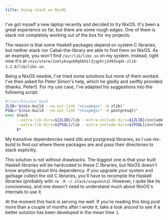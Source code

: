 ```yaml
---
title: Using stack on NixOS
---
```


I've got myself a new laptop recently and decided to try NixOS.  It's
been a great experience so far, but there are some rough edges.  One
of them is stack not completely working out of the box for my
projects.

<!--more-->

The reason is that some Haskell packages depend on system C libraries,
but neither stack nor Cabal-the-library are able to find them on
NixOS.  As an example, you won't find `/usr/lib/libz.so` on my system.
Instead, right now it's at
`/nix/store/2zmlykvqx69q5bh1l3jqyhrj2493vqdx-zlib-1.2.8/lib/libz.so`.

Being a NixOS newbie, I've tried some solutions but none of them
worked.  I've then asked for Peter Simon's help, which he gladly and
swiftly provided (thanks, Peter!).  For my use case, I've adapted his
suggestions into the following script:

```bash
#!/usr/bin/env bash
ZLIB="$(nix-build --no-out-link "<nixpkgs>" -A zlib)"
PSQL="$(nix-build --no-out-link "<nixpkgs>" -A postgresql)"
exec stack                                                             \
     --extra-lib-dirs=${ZLIB}/lib --extra-include-dirs=${ZLIB}/include \
     --extra-lib-dirs=${PSQL}/lib --extra-include-dirs=${PSQL}/include \
     $*
```

My transitive dependencies need zlib and postgresql libraries, so I
use nix-build to find out where these packages are and pass their
directories to stack explicitly.

This solution is not without drawbacks.  The biggest one is that your
built Haskell libraries will be hardcoded to these C libraries, but
NixOS doesn't know anything about this dependency.  If you upgrade
your system and garbage collect the old C libraries, you'll have to
recompile the Haskell libraries (probably with `rm -R
~/.stack/snapshots`).  However, I quite like its conciseness, and one
doesn't need to understand much about NixOS's internals to use it.

At the moment this hack is serving me well.  If you're reading this
blog post more than a couple of months after I wrote it, take a look
around to see if a better solution has been developed in the mean time :).
